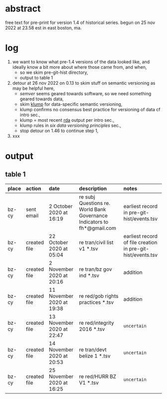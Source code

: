 # abstract

free text for pre-print for version 1.4 of historical series. begun on 25 nov 2022 at 23.58 est in east boston, ma.

# log

1. we want to know what pre-1.4 versions of the data looked like, and ideally know a bit more about where those came from, and when,
    - so we skim pre-git-hist directory,
    - output to table 1
2. detour at 26 nov 2022 on 0.13 to skim stuff on semantic versioning as may be helpful here,
    - *semver* seems geared towards software, so we need something geared towards data,
    - skim [klump](http://doi.org/10.5334/dsj-2021-012) for data-specific semantic versioning,
    - klump confirms no consensus best practice for versioning of data cf intro sec.,
    - klump = most recent [rda](https://www.rd-alliance.org/node/54345/outputs) output per intro sec.,
    - klump rules in *six data versioning principles* sec.,
    - stop detour on 1.46 to continue step 1,
3. xxx

# output
## table 1

| place | action | date | description | notes |
|:--|:--|:--|:--|:--|
| bz-cy | sent email | 2 October 2020 at 16:19 | re subj Questions re. World Bank Governance Indicators to fh*@gmail.com | earliest record in pre-git-hist/events.tsv |
| bz-cy | created file | 22 October 2020 at 05:04 | re tran/civil list v1 *.tsv | earliest record of file creation in pre-git-hist/events.tsv |
| bz-cy | created file | 2 November 2020 at 20:16 | re tran/bz gov ind *.tsv | addition |
| bz-cy | created file | 11 November 2020 at 19:38 | re red/gob rights practices *.tsv | addition |
| bz-cy | created file | 13 November 2020 at 22:47 | re red/integrity 2016 *.tsv | `uncertain` |
| bz-cy	| created file	 | 14 November 2020 at 20:53 | re tran/devt belize 1 *.tsv | `uncertain` |
| bz-cy	| created file | 25 November 2020 at 16:25 | re red/HURR BZ V1 *.tsv | `uncertain` |